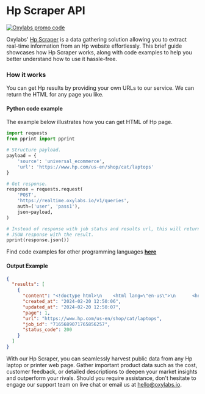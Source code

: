 # Hp Scraper API

[![Oxylabs promo code](https://user-images.githubusercontent.com/129506779/250792357-8289e25e-9c36-4dc0-a5e2-2706db797bb5.png)](https://oxylabs.go2cloud.org/aff_c?offer_id=7&aff_id=877&url_id=112)

Oxylabs' [Hp Scraper](https://oxylabs.io/products/scraper-api/ecommerce/hp?utm_source=github&utm_medium=repositories&utm_campaign=product) is a data gathering solution allowing you to extract real-time information from an Hp website effortlessly. This brief guide showcases how Hp Scraper works, along with code examples to help you better understand how to use it hassle-free.

### How it works

You can get Hp results by providing your own URLs to our service. We can return the HTML for any page you like.

#### Python code example

The example below illustrates how you can get HTML of Hp page.

```python
import requests
from pprint import pprint

# Structure payload.
payload = {
    'source': 'universal_ecommerce',
    'url': 'https://www.hp.com/us-en/shop/cat/laptops'
}

# Get response.
response = requests.request(
    'POST',
    'https://realtime.oxylabs.io/v1/queries',
    auth=('user', 'pass1'),
    json=payload,
)

# Instead of response with job status and results url, this will return the
# JSON response with the result.
pprint(response.json())
```
Find code examples for other programming languages [**here**](https://github.com/oxylabs/hp-scraper/tree/main/code%20examples)

#### Output Example
```json
{
  "results": [
    {
      "content": "<!doctype html>\n    <html lang=\"en-us\">\n      <head>\n        <script>window.dataLayer = window.dataL ... </html>",
      "created_at": "2024-02-20 12:50:06",
      "updated_at": "2024-02-20 12:50:07",
      "page": 1,
      "url": "https://www.hp.com/us-en/shop/cat/laptops",
      "job_id": "7165689071765856257",
      "status_code": 200
    }
  ]
}
```
With our Hp Scraper, you can seamlessly harvest public data from any Hp laptop or printer web page. Gather important product data such as the cost, customer feedback, or detailed descriptions to deepen your market insights and outperform your rivals. Should you require assistance, don't hesitate to engage our support team on live chat or email us at hello@oxylabs.io.